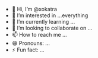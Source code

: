 - 👋 Hi, I’m @xokatra
- 👀 I’m interested in ...everything
- 🌱 I’m currently learning ...
- 💞️ I’m looking to collaborate on ...
- 📫 How to reach me ...
- 😄 Pronouns: ...
- ⚡ Fun fact: ...

<!---
xokatra/xokatra is a ✨ special ✨ repository because its `README.md` (this file) appears on your GitHub profile.
You can click the Preview link to take a look at your changes.
--->
